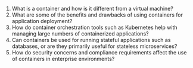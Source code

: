 

1. What is a container and how is it different from a virtual machine?
2. What are some of the benefits and drawbacks of using containers for application deployment?
3. How do container orchestration tools such as Kubernetes help with managing large numbers of containerized applications?
4. Can containers be used for running stateful applications such as databases, or are they primarily useful for stateless microservices?
5. How do security concerns and compliance requirements affect the use of containers in enterprise environments?